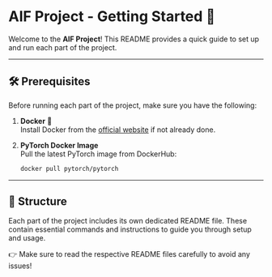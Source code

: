 # AIF Project - Getting Started 🚀

Welcome to the **AIF Project**! This README provides a quick guide to set up and run each part of the project.

---

## 🛠️ Prerequisites

Before running each part of the project, make sure you have the following:

1. **Docker** 🐳  
   Install Docker from the [official website](https://www.docker.com/get-started) if not already done.

2. **PyTorch Docker Image**  
   Pull the latest PyTorch image from DockerHub:  
   ```bash
   docker pull pytorch/pytorch
   ```

---

## 📂 Structure

Each part of the project includes its own dedicated README file. These contain essential commands and instructions to guide you through setup and usage.

👉 Make sure to read the respective README files carefully to avoid any issues!